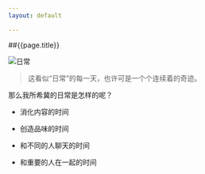 ```yaml
---
layout: default

---
```


##{{page.title}}

<img alt="日常" src="http://pic.yupoo.com/froo/BHA7yww1/medish.jpg">

>这看似“日常”的每一天，也许可是一个个连续着的奇迹。

那么我所希冀的日常是怎样的呢？

* 消化内容的时间

* 创造品味的时间

* 和不同的人聊天的时间

* 和重要的人在一起的时间